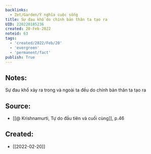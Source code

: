 ```yaml
---
backlinks:
  - Zet/Garden/Ý nghĩa cuộc sống
title: Sự đau khổ do chính bản thân ta tạo ra
UID: 220220185236
created: 20-Feb-2022
noteid: 63
tags:
  - 'created/2022/Feb/20'
  - 'evergreen'
  - 'permanent/fact'
publish: True
---
```

## Notes:
Sự đau khổ xảy ra trong và ngoài ta đều do chính bản thân ta tạo ra

## Source:
- [[@ Krishnamurti, Tự do đầu tiên và cuối cùng]], p.46




## Created:
- [[2022-02-20]]
